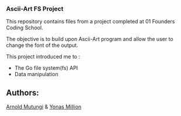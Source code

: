 ### Ascii-Art FS Project

This repository contains files from a project completed at 01 Founders Coding School.

The objective is to build upon Ascii-Art program and allow the user to change the font of the output.

This project introduced me to :

- The Go file system(fs) API
- Data manipulation

## Authors:

[Arnold Mutungi](https://github.com/abmutungi) & [Yonas Million](https://git.learn.01founders.co/nsym_coding)
